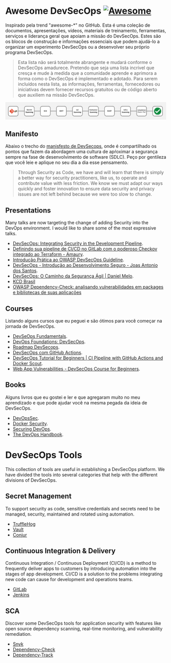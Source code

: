 # Awesome DevSecOps   [![Awesome](https://cdn.rawgit.com/sindresorhus/awesome/d7305f38d29fed78fa85652e3a63e154dd8e8829/media/badge.svg)](https://github.com/sindresorhus/awesome)

Inspirado pela trend "awesome-*" no GitHub. Esta é uma coleção de documentos, apresentações, vídeos, materiais de treinamento, ferramentas, serviços e liderança geral que apoiam a missão do DevSecOps. Estes são os blocos de construção e informações essenciais que podem ajudá-lo a organizar um experimento DevSecOps ou a desenvolver seu próprio programa DevSecOps.

>Esta lista não será totalmente abrangente e mudará conforme o DevSecOps amadurece. Pretendo que seja uma lista incrível que cresça e mude à medida que a comunidade aprende e aprimora a forma como o DevSecOps é implementado e adotado. Para serem incluídos nesta lista, as informações, ferramentas, fornecedores ou iniciativas devem fornecer recursos gratuitos ou de código aberto que auxiliem na missão DevSecOps. 

![image.png](https://github.com/amaurybsouza/automate-devsecops/blob/main/images/image.png)

## Manifesto
Abaixo o trecho do [manisfesto de DevSecops](https://www.devsecops.org/), onde é compartilhado os pontos que fazem da abordagem uma cultura de apŕoximar a segurança sempre na fase de desenvolvimento de software (SDLC). Peço por gentileza que você leie e aplique no seu dia a dia esse pensamento.

> Through Security as Code, we have and will learn that there is simply a better way for security practitioners, like us, to operate and contribute value with less friction. We know we must adapt our ways quickly and foster innovation to ensure data security and privacy issues are not left behind because we were too slow to change.

## Presentations
Many talks are now targeting the change of adding Security into the DevOps environment. I would like to share some of the most expressive talks.

- [DevSecOps: Integrating Security in the Development Pipeline](https://www.youtube.com/watch?v=Rtk5zDiPzpA).
- [Definindo sua pipeline de CI/CD no GitLab com o poderoso Checkov integrado ao Terraform - Amaury](https://www.youtube.com/watch?v=9QVWHMEdR4U&t=14s).
- [Introdução Prática ao OWASP DevSecOps Guideline](https://www.youtube.com/watch?v=fLdNYmI7oAc).
- [DevSecOps - Introdução ao Desenvolvimento Seguro - Joas Antonio dos Santos](https://www.youtube.com/watch?v=GXpDn4AwveM).
- [DevSecOps: O Caminho da Segurança Ágil | Daniel Melo](https://www.youtube.com/watch?v=mod7ip-rkHY).
- [KCD Brasil](https://www.youtube.com/@KCD_Brazil)
- [OWASP Dependency-Check: analisando vulnerabilidades em packages e bibliotecas de suas aplicações](https://www.youtube.com/watch?v=zna1gDpKOCo)

## Courses
Listando alguns cursos que eu peguei e são ótimos para você começar na jornada de DevSecOps.
- [DevSeOps Fundamentals](https://www.udemy.com/course/devsecops-fundamentals/learn/lecture/32105618#overview).
- [DevOps Foundations: DevSecOps](https://www.linkedin.com/learning/devops-foundations-devsecops-17416896).
- [Roadmap DevSecops](https://roadmap.sh/r/devsecops-88a05).
- [DevSecOps com GitHub Actions](https://www.udemy.com/course/devsecops-com-github-actions/learn/lecture/48433533#overview).
- [DevSecOps Tutorial for Beginners | CI Pipeline with GitHub Actions and Docker Scout](https://www.youtube.com/watch?v=gLJdrXPn0ns).
- [Web App Vulnerabilities - DevSecOps Course for Beginners](https://www.youtube.com/watch?v=F5KJVuii0Yw).

## Books
Alguns livros que eu gostei e ler e que agregaram muito no meu aprendizado e que pode ajudar você na mesma pegada da ideia de DevSecOps.
- [DevOpsSec](https://www.oreilly.com/library/view/devopssec/9781491971413/).
- [Docker Security](https://binarymist.io/publication/docker-security/).
- [Securing DevOps](https://www.manning.com/books/securing-devops?a_aid=securingdevops&a_bid=1353bcd8).
- [The DevOps Handbook](https://www.oreilly.com/library/view/the-devops-handbook/9781457191381/).

# DevSecOps Tools
This collection of tools are useful in establishing a DevSecOps platform. We have divided the tools into several categories that help with the different divisions of DevSecOps.

## Secret Management
To support security as code, sensitive credentials and secrets need to be managed, security, maintained and rotated using automation. 
- [TruffleHog](https://github.com/trufflesecurity/trufflehog)
- [Vault](https://www.hashicorp.com/pt/products/vault)
- [Conjur](https://www.conjur.org/use-cases/ci-cd-pipelines/)

## Continuous Integration & Delivery
Continuous Integration / Continuous Deployment (CI/CD) is a method to frequently deliver apps to customers by introducing automation into the stages of app development. CI/CD is a solution to the problems integrating new code can cause for development and operations teams.
- [GitLab](https://about.gitlab.com) 
- [Jenkins](http://jenkins-ci.org/)

## SCA
Discover some DevSecOps tools for application security with features like open source dependency scanning, real-time monitoring, and vulnerability remediation.

- [Snyk](https://snyk.io/pt-BR/)
- [Dependency-Check](https://github-com.translate.goog/dependency-check/DependencyCheck?_x_tr_sl=en&_x_tr_tl=pt&_x_tr_hl=pt&_x_tr_pto=tc)
- [Dependency-Track](https://github.com/DependencyTrack/dependency-track)
